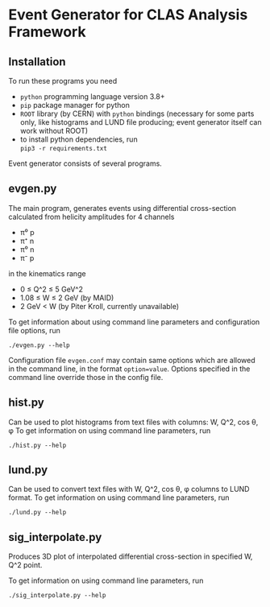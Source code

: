 Event Generator for CLAS Analysis Framework
===========================================

Installation
------------

To run these programs you need

* `python` programming language version 3.8+
* `pip` package manager for python
* `ROOT` library (by CERN) with `python` bindings (necessary for some parts only, like histograms and LUND file producing; event generator itself can work without ROOT)
* to install python dependencies, run  
    `pip3 -r requirements.txt`



Event generator consists of several programs.


evgen.py
--------

The main program, generates events using differential cross-section
calculated from helicity amplitudes for 4 channels

* π⁰ p
* π⁺ n
* π⁰ n
* π⁻ p

in the kinematics range

* 0 ≤ Q^2 ≤ 5 GeV^2
* 1.08 ≤ W ≤ 2 GeV  (by MAID)
* 2 GeV < W  (by Piter Kroll, currently unavailable)

To get information about using command line parameters and configuration file options, run

```
./evgen.py --help
```

Configuration file `evgen.conf` may contain same options which are allowed in the command line, in the format `option=value`. Options specified in the command line override those in the config file.


hist.py
-------

Can be used to plot histograms from text files with columns: W, Q^2, cos θ, φ
To get information on using command line parameters, run

```
./hist.py --help
```

lund.py
-------

Can be used to convert text files with W, Q^2, cos θ, φ  columns to LUND format.
To get information on using command line parameters, run

```
./lund.py --help
```

sig_interpolate.py
------------------

Produces 3D plot of interpolated differential cross-section in specified W, Q^2 point.

To get information on using command line parameters, run

```
./sig_interpolate.py --help
```
